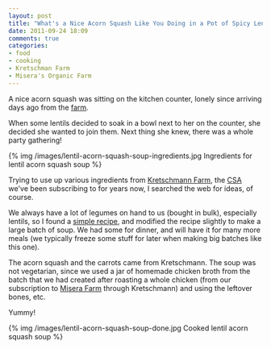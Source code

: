 ```yaml
---
layout: post
title: "What's a Nice Acorn Squash Like You Doing in a Pot of Spicy Lentils?"
date: 2011-09-24 18:09
comments: true
categories:
- food
- cooking
- Kretschman Farm
- Misera's Organic Farm
---
```

A nice acorn squash was sitting on the kitchen counter, lonely since arriving days ago from the [farm](http://www.kretschmannfarm.com/).

When some lentils decided to soak in a bowl next to her on the counter, she decided she wanted to join them. Next thing she knew, there was a whole party gathering!

{% img /images/lentil-acorn-squash-soup-ingredients.jpg Ingredients for lentil acorn squash soup %}

<!--more-->

Trying to use up various ingredients from [Kretschmann Farm](http://www.kretschmannfarm.com/), the [CSA](http://en.wikipedia.org/wiki/Community-supported_agriculture) we've been subscribing to for years now, I searched the web for ideas, of course.

We always have a lot of legumes on hand to us (bought in bulk), especially lentils, so I found a [simple recipe](http://eatingplaces.wordpress.com/2011/01/21/acorn-squash-lentil-soup/), and modified the recipe slightly to make a large batch of soup. We had some for dinner, and will have it for many more meals (we typically freeze some stuff for later when making big batches like this one).

The acorn squash and the carrots came from Kretschmann. The soup was not vegetarian, since we used a jar of homemade chicken broth from the batch that we had created after roasting a whole chicken (from our subscription to [Misera Farm](http://www.localharvest.org/miseras-organic-farm-M14896) through Kretschmann) and using the leftover bones, etc.

Yummy!

{% img /images/lentil-acorn-squash-soup-done.jpg Cooked lentil acorn squash soup %}
